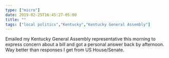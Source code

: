 ```yaml
---
type: ["micro"]
date: 2019-02-25T16:45:27-05:00
title: ""
tags: ["local politics","Kentucky","Kentucky General Assembly"]
---
```

Emailed my Kentucky General Assembly representative this morning to express concern about a bill and got a personal answer back by afternoon. Way better than responses I get from US House/Senate.
